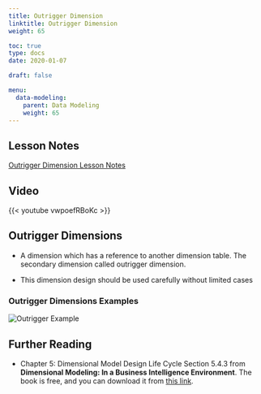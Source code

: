 ```yaml
---
title: Outrigger Dimension
linktitle: Outrigger Dimension
weight: 65

toc: true
type: docs
date: 2020-01-07

draft: false

menu:
  data-modeling:
    parent: Data Modeling
    weight: 65
---
```


## Lesson Notes

[Outrigger Dimension Lesson Notes](../05-outrigger-dimensions.pdf)


## Video

{{< youtube vwpoefRBoKc >}}

## Outrigger Dimensions

-   A dimension which has a reference to another dimension table. The
    secondary dimension called outrigger dimension.

-   This dimension design should be used carefully without limited cases

### Outrigger Dimensions Examples

![Outrigger Example](../figures/outrigger-dim.png)

## Further Reading

- Chapter 5: Dimensional Model Design Life Cycle Section 5.4.3 from **Dimensional Modeling: In a Business Intelligence Environment**. The book is free, and you can download it from [this link](https://www.redbooks.ibm.com/redbooks/pdfs/sg247138.pdf).
